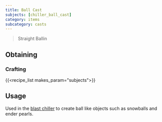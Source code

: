 ```yaml
---
title: Ball Cast
subjects: [chiller_ball_cast]
category: items
subcategory: casts
---
```


> Straight Ballin

Obtaining
---------

### Crafting
{{<recipe_list makes_param="subjects">}}

Usage
-----

Used in the [blast chiller](../../thermal-expansion/blast-chiller/) to create ball like objects such as snowballs and ender pearls.

